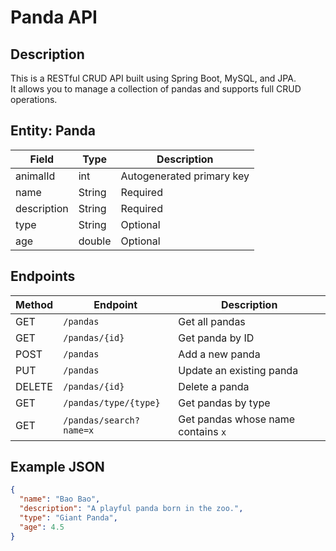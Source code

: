 # Panda API

## Description
This is a RESTful CRUD API built using Spring Boot, MySQL, and JPA.  
It allows you to manage a collection of pandas and supports full CRUD operations.

## Entity: Panda
| Field       | Type    | Description                  |
|-------------|---------|------------------------------|
| animalId    | int     | Autogenerated primary key    |
| name        | String  | Required                     |
| description | String  | Required                     |
| type        | String  | Optional                     |
| age         | double  | Optional                     |

## Endpoints

| Method | Endpoint                | Description                          |
|--------|-------------------------|--------------------------------------|
| GET    | `/pandas`               | Get all pandas                       |
| GET    | `/pandas/{id}`          | Get panda by ID                      |
| POST   | `/pandas`               | Add a new panda                      |
| PUT    | `/pandas`               | Update an existing panda             |
| DELETE | `/pandas/{id}`          | Delete a panda                       |
| GET    | `/pandas/type/{type}`   | Get pandas by type                   |
| GET    | `/pandas/search?name=x` | Get pandas whose name contains `x`  |

## Example JSON

```json
{
  "name": "Bao Bao",
  "description": "A playful panda born in the zoo.",
  "type": "Giant Panda",
  "age": 4.5
}

